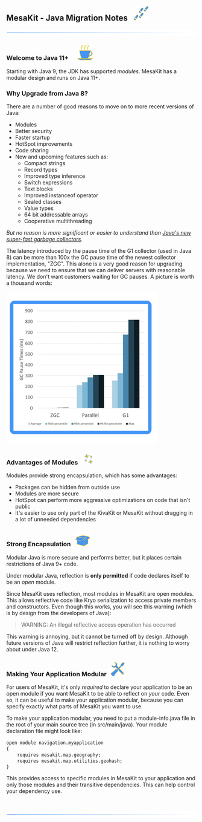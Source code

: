 ## MesaKit - Java Migration Notes &nbsp;  ![](../images/footprints-40.png)

![](../images/horizontal-line.png)

### Welcome to Java 11+ &nbsp;&nbsp;    ![](../images/coffee-40.png)

Starting with Java 9, the JDK has supported _modules_.
MesaKit has a modular design and runs on Java 11+.

### Why Upgrade from Java 8?

There are a number of good reasons to move on to more recent versions of Java:

* Modules
* Better security
* Faster startup
* HotSpot improvements
* Code sharing
* New and upcoming features such as:
    * Compact strings
    * Record types
    * Improved type inference
    * Switch expressions
    * Text blocks
    * Improved instanceof operator
    * Sealed classes
    * Value types
    * 64 bit addressable arrays
    * Cooperative multithreading

*But no reason is more significant or easier to understand than [Java's new super-fast garbage collectors](https://blogs.oracle.com/javamagazine/understanding-the-jdks-new-superfast-garbage-collectors)*.

The latency introduced by the pause time of the G1 collector (used in Java 8) can be more than 100x
the GC pause time of the newest collector implementation, "ZGC". This alone is a very good reason
for upgrading because we need to ensure that we can deliver servers with reasonable latency. We
don't want customers waiting for GC pauses. A picture is worth a thousand words:

![](../images/gc.png)

### Advantages of Modules   ![](../images/stars-32.png)

Modules provide strong encapsulation, which has some advantages:

* Packages can be hidden from outside use
* Modules are more secure
* HotSpot can perform more aggressive optimizations on code that isn't public
* It's easier to use only part of the KivaKit or MesaKit without dragging in a lot of unneeded dependencies

### Strong Encapsulation   ![](../images/box-40.png)

Modular Java is more secure and performs better, but it places certain restrictions of Java 9+ code.

Under modular Java, reflection is **only permitted** if code declares itself to be an _open_ module.

Since MesaKit uses reflection, most modules in MesaKit are open modules. This allows reflective
code like Kryo serialization to access private members and constructors. Even though this works,
you will see this warning (which is by design from the developers of Java):

> WARNING: An illegal reflective access operation has occurred

This warning is annoying, but it cannot be turned off by design. Although future versions of Java
will restrict reflection further, it is nothing to worry about under Java 12.

### Making Your Application Modular &nbsp; ![](../images/tools-40.png)

For users of MesaKit, it's only _required_ to declare your application to be an open module if you
want MesaKit to be able to reflect on _your_ code. Even so, it can be useful to make your
application modular, because you can specify exactly what parts of MesaKit you want to use.

To make your application modular, you need to put a module-info.java file in the root of your main
source tree (in src/main/java). Your module declaration file might look like:

    open module navigation.myapplication 
    { 
        requires mesakit.map.geography;
        requires mesakit.map.utilities.geohash;
    }

This provides access to specific modules in MesaKit to your application and only those modules
and their transitive dependencies. This can help control your dependency use.

<br/> 

![](../images/horizontal-line.png)
